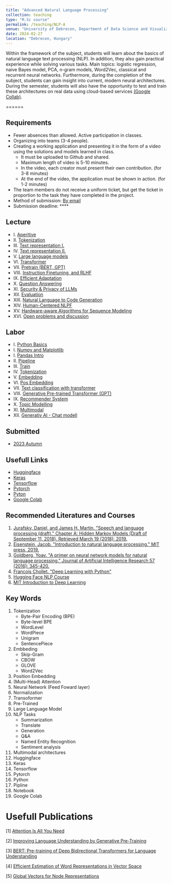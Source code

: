 ```yaml
---
title: "Advanced Natural Language Processing"
collection: teaching
type: "M.Sc course"
permalink: /teaching/NLP-A
venue: "University of Debrecen, Department of Data Science and Visualization"
date: 2024-02-27
location: "Debrecen, Hungary"
---
```


Within the framework of the subject, students will learn about the basics of natural language text processing (NLP). In addition, they also gain practical experience while solving various tasks. Main topics: logistic regression, naive Bayes model, PCA, n-gram models, Word2Vec, classical and recurrent neural networks. Furthermore, during the completion of the subject, students can gain insight into current, modern neural architectures. During the semester, students will also have the opportunity to test and train these architectures on real data using cloud-based services [(Google Collab)](https://colab.google/).

======

## Requirements

- Fewer absences than allowed. Active participation in classes.
- Organizing into teams (3-4 people).
- Creating a working application and presenting it in the form of a video using the solutions and models learned in class.
     - It must be uploaded to Github and shared.
     - Maximum length of video is 5-10 minutes.
     - In the video, each creator must present their own contribution. (for 3-8 minutes)
     - At the end of the video, the application must be shown in action. (for 1-2 minutes)
- The team members do not receive a uniform ticket, but get the ticket in proportion to the task they have completed in the project.
- Method of submission: [By email](mailto:lakatos.robert@inf.unideb.hu)
- Submission deadline: ****

## Lecture

- I.    [Aperitive](https://robertlakatos.github.io/me/materials/NLP-A/lectures/L01_anlp.pdf)
- II.   [Tokenization](../materials/NLP-A/lectures/lesson_2)
- III.  [Text representation I.](../materials/NLP-A/lectures/lesson_3)
- IV.   [Text representation II.](../materials/NLP-A/lectures/lesson_4)
- V.    [Large language models](https://robertlakatos.github.io/me/materials/NLP-A/lectures/L05_anlp.pdf)
- VI.   [Transformer](https://robertlakatos.github.io/me/materials/NLP-A/lectures/L06_anlp.pdf)
- VII.  [Pretrain (BERT, GPT)](https://robertlakatos.github.io/me/materials/NLP-A/lectures/L07_anlp.pdf)
- VIII. [Instruction Finetuning, and RLHF](https://robertlakatos.github.io/me/materials/NLP-A/lectures/L09_anlp.pdf)
- IX.   [Efficient Adaptation](https://robertlakatos.github.io/me/materials/NLP-A/lectures/L09_anlp.pdf)
- X.    [Question Answering](https://robertlakatos.github.io/me/materials/NLP-A/lectures/L10_anlp.pdf)
- XI.   [Security & Privacy of LLMs](https://robertlakatos.github.io/me/materials/NLP-A/lectures/L11_anlp.pdf)
- XII.  [Evaluation](https://robertlakatos.github.io/me/materials/NLP-A/lectures/L12_anlp.pdf)
- XIII. [Natural Language to Code Generation](https://robertlakatos.github.io/me/materials/NLP-A/lectures/L13_anlp.pdf)
- XIV.  [Human-Centered NLPF](https://robertlakatos.github.io/me/materials/NLP-A/lectures/L14_anlp.pdf)
- XV.   [Hardware-aware Algorithms for Sequence Modeling](https://robertlakatos.github.io/me/materials/NLP-A/lectures/L15_anlp.pdf)
- XVI.  [Open problems and discussion](https://robertlakatos.github.io/me/materials/NLP-A/lectures/L16_anlp.pdf)

## Labor

- I.    [Python Basics](../materials/NLP-A/labor/python)
- I.    [Numpy and Matplotlib](../materials/NLP-A/labor/numpy-and-matplotlib)
- I.    [Pandas Intro](../materials/NLP-A/labor/pandas)
- II.   [Pipeline](../materials/NLP-A/labor/pipeline)
- III.  [Train](../materials/NLP-A/labor/train)
- IV.   [Tokenization](../materials/NLP-A/labor/tokenization)
- V.    [Embedding](../materials/NLP-A/labor/embedding)
- VI.   [Pos Embedding](../materials/NLP-A/labor/pos-embedding)
- VII.  [Text classification with transformer](../materials/NLP-A/labor/text-classification-with-transformer)
- VIII. [Generative Pre-trained Transformer (GPT)](../materials/NLP-A/labor/gpt)
- IX.   [Recommender System](../materials/NLP-A/labor/recommender-system)
- X.    [Topic Modelling](../materials/NLP-A/labor/topic-modelling)
- XI.   [Multimodal](../materials/NLP-A/labor/multimodal)
- XII.  [Generativ AI - Chat modell](../materials/NLP-A/labor/gaichat)

## Submitted

- [2023 Autumn](../materials/NLP-A/submitted/2023-2)

## Usefull Links

- [Huggingface](https://huggingface.co/)
- [Keras](https://keras.io/)
- [Tensorflow](https://www.tensorflow.org/)
- [Pytorch](https://pytorch.org/)
- [Pyton](https://www.python.org/)
- [Google Colab](https://colab.google/)

## Recommended Literatures and Courses

1. [Jurafsky, Daniel, and James H. Martin. "Speech and language processing (draft)." Chapter A: Hidden Markov Models (Draft of September 11, 2018). Retrieved March 19 (2018): 2019.](https://ms.b-ok.xyz/book/3560643/4a6ab2)
2. [Eisenstein, Jacob. "Introduction to natural language processing." MIT press, 2019.](https://mitpress.mit.edu/9780262042840/introduction-to-natural-language-processing/)
3. [Goldberg, Yoav. "A primer on neural network models for natural language processing." Journal of Artificial Intelligence Research 57 (2016): 345-420.](https://arxiv.org/pdf/1510.00726.pdf)
4. [Francois Chollet. "Deep Learning with Python"](https://www.amazon.com/Deep-Learning-Python-Francois-Chollet/dp/1617294438)
5. [Hugging Face NLP Course](https://huggingface.co/learn/nlp-course/chapter0/1?fw=pt)
6. [MIT Introduction to Deep Learning](http://introtodeeplearning.com/)

## Key Words

1. Tokenization 
    - Byte-Pair Encoding (BPE)
    - Byte-level BPE
    - WordLevel
    - WordPiece
    - Unigram
    - SentencePiece
2. Embbeding
    - Skip-Gram
    - CBOW
    - GLOVE
    - Word2Vec
3. Position Embedding
4. (Multi-Head) Attention
5. Neural Network (Feed Foward layer)
6. Normalization
7. Transoformer
8. Pre-Trained
9. Large Language Model
10. NLP Tasks
    - Summarization
    - Translate
    - Generation
    - Q&A
    - Named Entity Recognition
    - Sentiment analysis
11. Multimodal architectures
12. Huggingface
13. Keras
14. Tensorflow
15. Pytorch
16. Python
17. Pipline
18. Notebook
19. Google Colab

# Usefull Publications

[1] [Attention Is All You Need](https://arxiv.org/pdf/1706.03762.pdf)

[2] [Improving Language Understanding by Generative Pre-Training](https://cdn.openai.com/research-covers/language-unsupervised/language_understanding_paper.pdf)

[3] [BERT: Pre-training of Deep Bidirectional Transformers for Language Understanding](https://arxiv.org/pdf/1810.04805.pdf)

[4] [Efficient Estimation of Word Representations in Vector Space](https://arxiv.org/abs/1301.3781)

[5] [Global Vectors for Node Representations](https://arxiv.org/pdf/1902.11004.pdf)